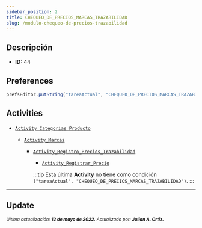 ```yaml
---
sidebar_position: 2
title: CHEQUEO_DE_PRECIOS_MARCAS_TRAZABILIDAD
slug: /modulo-chequeo-de-precios-trazabilidad
---
```



## Descripción

- **ID:** 44

## Preferences

```js
prefsEditor.putString("tareaActual", "CHEQUEO_DE_PRECIOS_MARCAS_TRAZABILIDAD")
```

## Activities

- [```Activity_Categorias_Producto```](../activities/Activity_Categorias_Producto.md)

    - [```Activity_Marcas```](../activities/Activity_Marcas.md)

        - [```Activity_Registro_Precios_Trazabilidad```](../activities/Activity_Registro_Precios_Trazabilidad.md)

            - [```Activity_Registrar_Precio```](../activities/Activity_Registrar_Precio.md)  

            :::tip
            Esta última **Activity** no tiene como condición ```("tareaActual", "CHEQUEO_DE_PRECIOS_MARCAS_TRAZABILIDAD")```.
            :::



***

## Update

<div class="ultima-actualizacion">
  <small>
    <i>
      Ultima actualización:
      <b> 12 de mayo de 2022.</b>
    </i>
  </small>

  <small>
    <i>
      Actualizado por:
      <b> Julian A. Ortiz.</b>
    </i>
  </small>
</div>